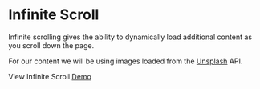 # Infinite Scroll

Infinite scrolling gives the ability to dynamically load additional content as you scroll down the page.

For our content we will be using images loaded from the [Unsplash](https://unsplash.com/) API.

View Infinite Scroll [Demo](https://wpbc.github.io/infinite-scroll/)